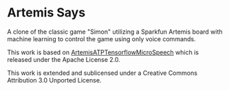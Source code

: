 Artemis Says
==============

A clone of the classic game "Simon" utilizing a Sparkfun Artemis board with machine learning to control the game using only voice commands.

This work is based on [ArtemisATPTensorflowMicroSpeech](https://github.com/javagoza/ArtemisATPTensorflowMicroSpeech) which is released under the Apache License 2.0.

This work is extended and sublicensed under a Creative Commons Attribution 3.0 Unported License.